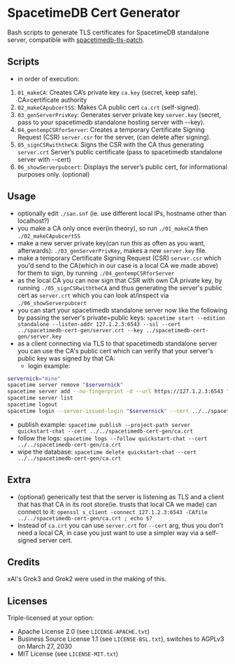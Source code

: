 # SpacetimeDB Cert Generator

Bash scripts to generate TLS certificates for SpacetimeDB standalone server, compatible with [spacetimedb-tls-patch](https://github.com/dare3path/spacetimedb-tls-patch).


## Scripts
- in order of execution:
1. `01_makeCA`: Creates CA’s private key `ca.key` (secret, keep safe). CA=certificate authority
2. `02_makeCApubcertSS`: Makes CA public cert `ca.crt` (self-signed).
3. `03_genServerPrivKey`: Generates server private key `server.key` (secret, pass to your spacetimedb standalone hosting server with --key).
4. `04_gentempCSRforServer`: Creates a temporary Certificate Signing Request (CSR) `server.csr` for the server, (can delete after signing).
5. `05_signCSRwiththeCA`: Signs the CSR with the CA thus generating `server.crt` Server’s public certificate (pass to spacetimedb standalone server with --cert)
6. `06_showServerpubcert`: Displays the server’s public cert, for informational purposes only. (optional)

## Usage
- optionally edit `./san.snf` (ie. use different local IPs, hostname other than localhost?)
- you make a CA only once ever(in theory), so run `./01_makeCA` then `./02_makeCApubcertSS`
- make a new server private key(can run this as often as you want, afterwards): `./03_genServerPrivKey`, makes a new `server.key` file.
- make a temporary Certificate Signing Request (CSR) `server.csr` which you'd send to the CA(which in our case is a local CA we made above) for them to sign, by running `./04_gentempCSRforServer`
- as the local CA you can now sign that CSR with own CA private key, by running `./05_signCSRwiththeCA` and thus generating the server's public cert as `server.crt` which you can look at/inspect via `./06_showServerpubcert`
- you can start your spacetimedb standalone server now like the following by passing the server's private+public keys: `spacetime start --edition standalone --listen-addr 127.1.2.3:6543 --ssl --cert ../spacetimedb-cert-gen/server.crt --key ../spacetimedb-cert-gen/server.key`
- as a client connecting via TLS to that spacetimedb standalone server you can use the CA's public cert which can verify that your server's public key was signed by that CA:
  - login example:
```bash
servernick="mine"
spacetime server remove "$servernick"
spacetime server add --no-fingerprint -d --url https://127.1.2.3:6543 "$servernick"
spacetime server list
spacetime logout
spacetime login --server-issued-login "$servernick" --cert ../../spacetimedb-cert-gen/ca.crt
```
  - publish example:
  `spacetime publish --project-path server quickstart-chat --cert ../../spacetimedb-cert-gen/ca.crt`
  - follow the logs:
`spacetime logs --follow quickstart-chat --cert ../../spacetimedb-cert-gen/ca.crt`
  - wipe the database:
    `spacetime delete quickstart-chat --cert ../../spacetimedb-cert-gen/ca.crt`

## Extra
- (optional) generically test that the server is listening as TLS and a client that has that CA in its root store(ie. trusts that local CA we made) can connect to it: `openssl s_client -connect 127.1.2.3:6543 -CAfile ../../spacetimedb-cert-gen/ca.crt ; echo $?`
- Instead of `ca.crt` you can use `server.crt` for `--cert` arg, thus you don't need a local CA, in case you just want to use a simpler way via a self-signed server cert.

## Credits
xAI's Grok3 and Grok2 were used in the making of this.

## Licenses
Triple-licensed at your option:
- Apache License 2.0 (see `LICENSE-APACHE.txt`)
- Business Source License 1.1 (see `LICENSE-BSL.txt`), switches to AGPLv3 on March 27, 2030
- MIT License (see `LICENSE-MIT.txt`)

